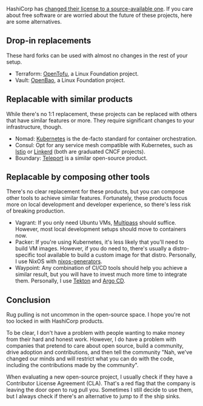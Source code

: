 HashiCorp has [changed their license to a source-available one](https://www.hashicorp.com/blog/hashicorp-adopts-business-source-license).
If you care about free software or are worried about the future of these projects,
here are some alternatives.

## Drop-in replacements

These hard forks can be used with almost no changes in the rest of your setup.

- Terraform: [OpenTofu](https://opentofu.org), a Linux Foundation project.
- Vault: [OpenBao](https://openbao.org), a Linux Foundation project.

## Replacable with similar products

While there's no 1:1 replacement, these projects can be replaced with others that have similar features or more.
They require significant changes to your infrastructure, though.

- Nomad: [Kubernetes](https://kubernetes.io) is the de-facto standard for container orchestration.
- Consul: Opt for any service mesh compatible with Kubernetes,
  such as [Istio](https://istio.io) or [Linkerd](https://linkerd.io) (both are graduated CNCF projects).
- Boundary: [Teleport](https://goteleport.com) is a similar open-source product.

## Replacable by composing other tools

There's no clear replacement for these products, but you can compose other tools to achieve similar features.
Fortunately, these products focus more on local development and developer experience, so there's less risk of breaking production.

- Vagrant: If you only need Ubuntu VMs, [Multipass](https://multipass.run) should suffice.
  However, most local development setups should move to containers now.
- Packer: If you're using Kubernetes, it's less likely that you'll need to build VM images.
  However, if you do need to, there's usually a distro-specific tool available to build a custom image for that distro.
  Personally, I use NixOS with [nixos-generators](https://github.com/nix-community/nixos-generators).
- Waypoint: Any combination of CI/CD tools should help you achieve a similar result,
  but you will have to invest much more time to integrate them.
  Personally, I use [Tekton](https://tekton.dev) and [Argo CD](https://argo-cd.readthedocs.io).

## Conclusion

Rug pulling is not uncommon in the open-source space. I hope you're not too locked in with HashiCorp products.

To be clear, I don't have a problem with people wanting to make money from their hard and honest work.
However, I do have a problem with companies that pretend to care about open source, build a community,
drive adoption and contributions, and then tell the community "Nah, we've changed our minds and will
restrict what you can do with the code, including the contributions made by the community".

When evaluating a new open-source project, I usually check if they have a Contributor License Agreement (CLA).
That's a red flag that the company is leaving the door open to rug pull you.
Sometimes I still decide to use them, but I always check if there's an alternative to jump to if the ship sinks.
